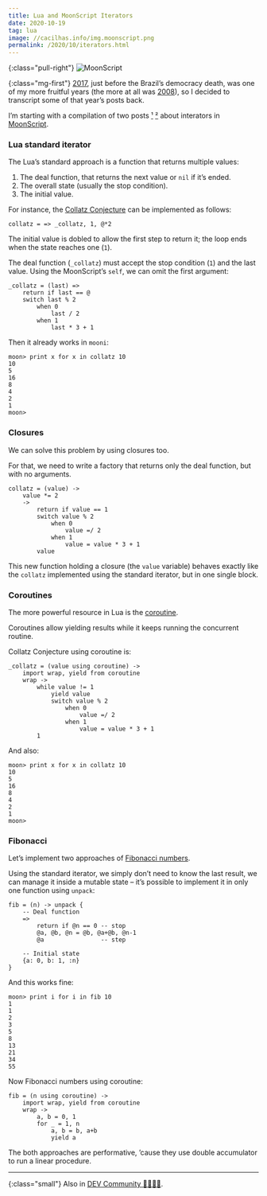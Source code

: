 ```yaml
---
title: Lua and MoonScript Iterators
date: 2020-10-19
tag: lua
image: //cacilhas.info/img.moonscript.png
permalink: /2020/10/iterators.html
---
```

[2008]: https://kodumaro.blogspot.com/2008/
[collatz]: https://planetmath.org/CollatzProblem
[coroutine]: https://www.lua.org/pil/9.1.html
[dev.to]: https://dev.to/cacilhas/lua-moonscript-iterators-1fd0
[fibonacci]: https://encyclopediaofmath.org/index.php?title=Fibonacci_numbers
[legacy]: /legacy.html
[mais-reiteradores]: /2017/02/mais-reiteradores-em-moonscript.html
[moonscript]: https://moonscript.org/
[reiteradores]: /2017/02/reiteradores-em-moonscript.html

{:class="pull-right"} <img src="{{{ image }}}" alt="MoonScript" />

{:class="mg-first"} [2017][legacy], just before the Brazil’s democracy death,
was one of my more fruitful years (the more at all was [2008][2008]), so I
decided to transcript some of that year’s posts back.

I’m starting with a compilation of two
posts&nbsp;[¹][reiteradores]&nbsp;[²][mais-reiteradores] about interators in
[MoonScript][moonscript].

### Lua standard iterator

The Lua’s standard approach is a function that returns multiple values:

1. The deal function, that returns the next value or `nil` if it’s ended.
1. The overall state (usually the stop condition).
1. The initial value.

For instance, the [Collatz Conjecture][collatz] can be implemented as follows:

```moonscript
collatz = => _collatz, 1, @*2
```

The initial value is dobled to allow the first step to return it; the loop ends
when the state reaches one (`1`).

The deal function (`_collatz`) must accept the stop condition (`1`) and the
last value. Using the MoonScript’s `self`, we can omit the first argument:

```moonscript
_collatz = (last) =>
    return if last == @
    switch last % 2
        when 0
            last / 2
        when 1
            last * 3 + 1
```

Then it already works in `mooni`:

```
moon> print x for x in collatz 10
10
5
16
8
4
2
1
moon>
```

### Closures

We can solve this problem by using closures too.

For that, we need to write a factory that returns only the deal function, but
with no arguments.

```moonscript
collatz = (value) ->
    value *= 2
    ->
        return if value == 1
        switch value % 2
            when 0
                value =/ 2
            when 1
                value = value * 3 + 1
        value
```

This new function holding a closure (the `value` variable) behaves exactly like
the `collatz` implemented using the standard iterator, but in one single block.

### Coroutines

The more powerful resource in Lua is the [coroutine][coroutine].

Coroutines allow yielding results while it keeps running the concurrent routine.

Collatz Conjecture using coroutine is:

```moonscript
_collatz = (value using coroutine) ->
    import wrap, yield from coroutine
    wrap ->
        while value != 1
            yield value
            switch value % 2
                when 0
                    value =/ 2
                when 1
                    value = value * 3 + 1
        1
```

And also:

```
moon> print x for x in collatz 10
10
5
16
8
4
2
1
moon>
```

### Fibonacci

Let’s implement two approaches of [Fibonacci numbers][fibonacci].

Using the standard iterator, we simply don’t need to know the last result,
we can manage it inside a mutable state – it’s possible to implement it in only
one function using `unpack`:

```moonscript
fib = (n) -> unpack {
    -- Deal function
    =>
        return if @n == 0 -- stop
        @a, @b, @n = @b, @a+@b, @n-1
        @a                -- step

    -- Initial state
    {a: 0, b: 1, :n}
}
```

And this works fine:

```
moon> print i for i in fib 10
1
1
2
3
5
8
13
21
34
55
```

Now Fibonacci numbers using coroutine:

```moonscript
fib = (n using coroutine) ->
    import wrap, yield from coroutine
    wrap ->
        a, b = 0, 1
        for _ = 1, n
            a, b = b, a+b
            yield a
```

The both approaches are performative, ’cause they use double accumulator to run
a linear procedure.

-----

{:class="small"} Also in [DEV Community 👩‍💻👨‍💻][dev.to].
